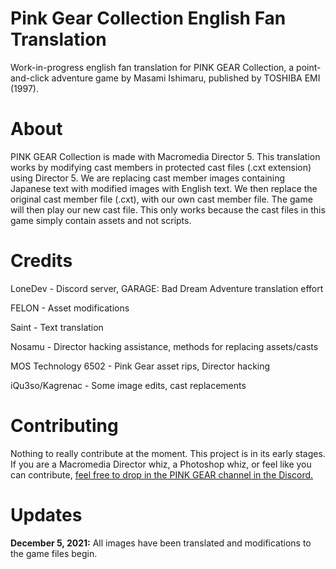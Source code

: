 # Pink Gear Collection English Fan Translation
Work-in-progress english fan translation for PINK GEAR Collection, a point-and-click adventure game by Masami Ishimaru, published by TOSHIBA EMI (1997).


# About
PINK GEAR Collection is made with Macromedia Director 5. This translation works by modifying cast members in protected cast files (.cxt extension) using Director 5. We are replacing cast member images containing Japanese text with modified images with English text. We then replace the original cast member file (.cxt), with our own cast member file. The game will then play our new cast file. This only works because the cast files in this game simply contain assets and not scripts.

# Credits
LoneDev - Discord server, GARAGE: Bad Dream Adventure translation effort

FELON - Asset modifications

Saint - Text translation

Nosamu - Director hacking assistance, methods for replacing assets/casts

MOS Technology 6502 - Pink Gear asset rips, Director hacking

iQu3so/Kagrenac - Some image edits, cast replacements

# Contributing
Nothing to really contribute at the moment. This project is in its early stages. If you are a Macromedia Director whiz, a Photoshop whiz, or feel like you can contribute, [feel free to drop in the PINK GEAR channel in the Discord.](https://discord.gg/AWtvKs4) 


# Updates

**December 5, 2021:** All images have been translated and modifications to the game files begin.
